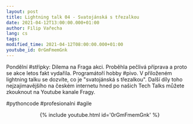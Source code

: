 ```yaml
---
layout: post
title: Lightning talk 04 - Svatojánská s třezalkou
date: 2021-04-12T13:00:00.000+01:00
author: Filip Vařecha
lang: cs
tags:
modified_time: 2021-04-12T08:00:00.000+01:00
youtube_id: 0rGmFmemGnk
---
```


Pondělní #střípky:
Dilema na Fraga akci. Proběhla pečlivá příprava a proto se akce letos fakt vydařila. Programátoří hobby #pivo.
V přiloženém lightning talku se dozvíte, co je "svatojánská s třezalkou". Další díly toho nejzajimavějšího na českém internetu hned po našich Tech Talks můžete zkouknout na Youtube kanale Fragy.

#pythoncode #profesionalni #agile

<center>
{% include youtube.html id='0rGmFmemGnk' %}
</center>


